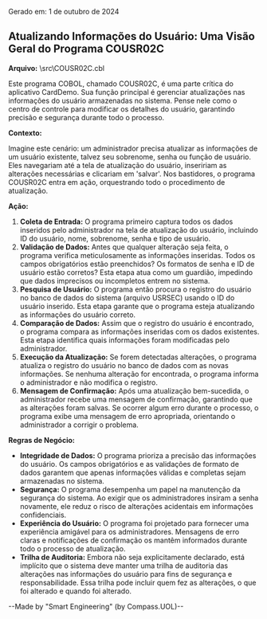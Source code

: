 Gerado em: 1 de outubro de 2024

## Atualizando Informações do Usuário: Uma Visão Geral do Programa COUSR02C

**Arquivo:**  \src\COUSR02C.cbl

Este programa COBOL, chamado COUSR02C, é uma parte crítica do aplicativo CardDemo. Sua função principal é gerenciar atualizações nas informações do usuário armazenadas no sistema. Pense nele como o centro de controle para modificar os detalhes do usuário, garantindo precisão e segurança durante todo o processo.

**Contexto:**

Imagine este cenário: um administrador precisa atualizar as informações de um usuário existente, talvez seu sobrenome, senha ou função de usuário. Eles navegariam até a tela de atualização do usuário, inseririam as alterações necessárias e clicariam em 'salvar'. Nos bastidores, o programa COUSR02C entra em ação, orquestrando todo o procedimento de atualização.

**Ação:**

1. **Coleta de Entrada:** O programa primeiro captura todos os dados inseridos pelo administrador na tela de atualização do usuário, incluindo ID do usuário, nome, sobrenome, senha e tipo de usuário.
2. **Validação de Dados:** Antes que qualquer alteração seja feita, o programa verifica meticulosamente as informações inseridas. Todos os campos obrigatórios estão preenchidos? Os formatos de senha e ID de usuário estão corretos? Esta etapa atua como um guardião, impedindo que dados imprecisos ou incompletos entrem no sistema.
3. **Pesquisa de Usuário:** O programa então procura o registro do usuário no banco de dados do sistema (arquivo USRSEC) usando o ID do usuário inserido. Esta etapa garante que o programa esteja atualizando as informações do usuário correto.
4. **Comparação de Dados:** Assim que o registro do usuário é encontrado, o programa compara as informações inseridas com os dados existentes. Esta etapa identifica quais informações foram modificadas pelo administrador.
5. **Execução da Atualização:** Se forem detectadas alterações, o programa atualiza o registro do usuário no banco de dados com as novas informações. Se nenhuma alteração for encontrada, o programa informa o administrador e não modifica o registro.
6. **Mensagem de Confirmação:** Após uma atualização bem-sucedida, o administrador recebe uma mensagem de confirmação, garantindo que as alterações foram salvas. Se ocorrer algum erro durante o processo, o programa exibe uma mensagem de erro apropriada, orientando o administrador a corrigir o problema.

**Regras de Negócio:**

* **Integridade de Dados:** O programa prioriza a precisão das informações do usuário. Os campos obrigatórios e as validações de formato de dados garantem que apenas informações válidas e completas sejam armazenadas no sistema.
* **Segurança:** O programa desempenha um papel na manutenção da segurança do sistema. Ao exigir que os administradores insiram a senha novamente, ele reduz o risco de alterações acidentais em informações confidenciais.
* **Experiência do Usuário:** O programa foi projetado para fornecer uma experiência amigável para os administradores. Mensagens de erro claras e notificações de confirmação os mantêm informados durante todo o processo de atualização.
* **Trilha de Auditoria:** Embora não seja explicitamente declarado, está implícito que o sistema deve manter uma trilha de auditoria das alterações nas informações do usuário para fins de segurança e responsabilidade. Essa trilha pode incluir quem fez as alterações, o que foi alterado e quando foi alterado.

--Made by "Smart Engineering" (by Compass.UOL)--
